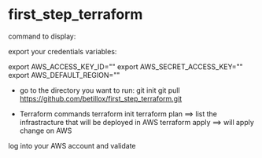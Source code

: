 # first_step_terraform

command to display:

export your credentials variables:

export AWS_ACCESS_KEY_ID=""
export AWS_SECRET_ACCESS_KEY=""
export AWS_DEFAULT_REGION=""

- go to the directory you want to run:
git init
git pull  https://github.com/betillox/first_step_terraform.git 

- Terraform commands
terraform init
terraform plan ==> list the infrastracture that will be deployed in AWS
terraform apply ==> will apply change on AWS 

log into your AWS account and validate

